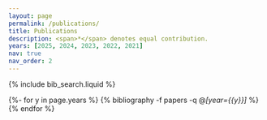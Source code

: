 ```yaml
---
layout: page
permalink: /publications/
title: Publications
description: <span>*</span> denotes equal contribution.
years: [2025, 2024, 2023, 2022, 2021]
nav: true
nav_order: 2
---
```


<!-- _pages/publications.md -->

<!-- Bibsearch Feature -->

{% include bib_search.liquid %}

<div class="publications">

{%- for y in page.years %}
{% bibliography -f papers -q @*[year={{y}}]* %}
{% endfor %}

</div>
